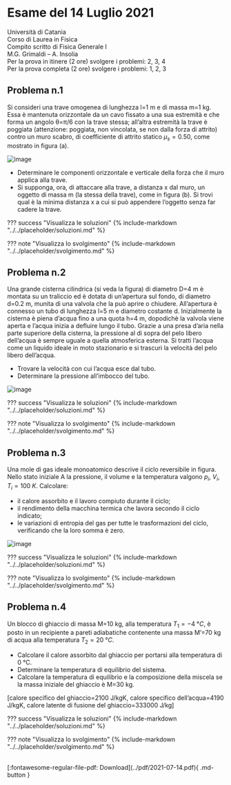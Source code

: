 # Esame del 14 Luglio 2021
Università di Catania <br>
Corso di Laurea in Fisica <br>
Compito scritto di Fisica Generale I <br>
M.G. Grimaldi – A. Insolia <br>
Per la prova in itinere (2 ore) svolgere i problemi: 2, 3, 4 <br>
Per la prova completa (2 ore) svolgere i problemi: 1, 2, 3 <br>

## Problema n.1
Si consideri una trave omogenea di lunghezza l=1 m e di massa m=1 kg. Essa è mantenuta orizzontale da un cavo fissato a una sua estremità e che forma un angolo θ=π/6 con la trave stessa; all’altra estremità la trave è poggiata (attenzione: poggiata, non vincolata, se non dalla forza di attrito) contro un muro scabro, di coefficiente di attrito statico $μ_s=0.50$, come mostrato in figura (a).

![image](https://user-images.githubusercontent.com/77018886/153406714-acf0fbb0-840d-4e4f-8cb2-5b9df0a5fddc.png)

- Determinare le componenti orizzontale e verticale della forza che il muro applica alla trave.
- Si supponga, ora, di attaccare alla trave, a distanza x dal muro, un oggetto di massa m (la stessa della trave), come in figura (b). Si trovi qual è la minima distanza x a cui si può appendere l’oggetto senza far cadere la trave.

??? success "Visualizza le soluzioni"
    {% include-markdown "../../placeholder/soluzioni.md" %}

??? note "Visualizza lo svolgimento"
    {% include-markdown "../../placeholder/svolgimento.md" %}

## Problema n.2
Una grande cisterna cilindrica (si veda la figura) di diametro D=4 m è montata su un traliccio ed è dotata di un’apertura sul fondo, di diametro d=0.2 m, munita di una valvola che la può aprire o chiudere. All’apertura è connesso un tubo di lunghezza l=5 m e diametro costante d. Inizialmente la cisterna è piena d’acqua fino a una quota h=4 m, dopodichè la valvola viene aperta e l’acqua inizia a defluire lungo il tubo. Grazie a una presa d’aria nella parte superiore della cisterna, la pressione al di sopra del pelo libero dell’acqua è sempre uguale a quella atmosferica esterna. Si tratti l’acqua come un liquido ideale in moto stazionario e si trascuri la velocità del pelo libero dell’acqua.

- Trovare la velocità con cui l’acqua esce dal tubo.
- Determinare la pressione all’imbocco del tubo.

![image](https://user-images.githubusercontent.com/77018886/153406756-51204b69-de43-4b4d-998e-8c346208976b.png)

??? success "Visualizza le soluzioni"
    {% include-markdown "../../placeholder/soluzioni.md" %}

??? note "Visualizza lo svolgimento"
    {% include-markdown "../../placeholder/svolgimento.md" %}

## Problema n.3
Una mole di gas ideale monoatomico descrive il ciclo reversibile in figura. Nello stato iniziale A la pressione, il volume e la temperatura valgono $p_i$, $V_i$, $T_i=100  \; K$. Calcolare:

- il calore assorbito e il lavoro compiuto durante il ciclo;
- il rendimento della macchina termica che lavora secondo il ciclo indicato;
- le variazioni di entropia del gas per tutte le trasformazioni del ciclo, verificando che la loro somma è zero.

![image](https://user-images.githubusercontent.com/77018886/153406780-6b30afa0-586f-4ebc-ba61-1adbccf2f09f.png)

??? success "Visualizza le soluzioni"
    {% include-markdown "../../placeholder/soluzioni.md" %}

??? note "Visualizza lo svolgimento"
    {% include-markdown "../../placeholder/svolgimento.md" %}

## Problema n.4
Un blocco di ghiaccio di massa M=10 kg, alla temperatura $T_1=-4 \; °C$, è posto in un recipiente a pareti adiabatiche contenente una massa M’=70 kg di acqua alla temperatura $T_2=20 \; °C$.

- Calcolare il calore assorbito dal ghiaccio per portarsi alla temperatura di 0 °C.
- Determinare la temperatura di equilibrio del sistema.
- Calcolare la temperatura di equilibrio e la composizione della miscela se la massa iniziale del ghiaccio è M=30 kg.

[calore specifico del ghiaccio=2100 J/kgK, calore specifico dell’acqua=4190 J/kgK, calore latente di
fusione del ghiaccio=333000 J/kg]

??? success "Visualizza le soluzioni"
    {% include-markdown "../../placeholder/soluzioni.md" %}

??? note "Visualizza lo svolgimento"
    {% include-markdown "../../placeholder/svolgimento.md" %}

<br>
[:fontawesome-regular-file-pdf: Download](../pdf/2021-07-14.pdf){ .md-button }
